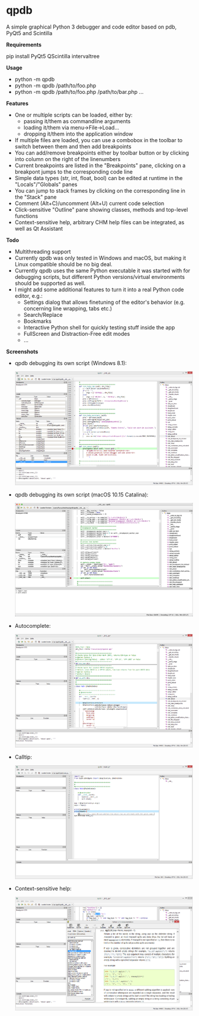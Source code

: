 # qpdb
A simple graphical Python 3 debugger and code editor based on pdb, PyQt5 and Scintilla

**Requirements**

pip install PyQt5 QScintilla intervaltree

**Usage**

* python -m qpdb
* python -m qpdb /path/to/foo.php
* python -m qpdb /path/to/foo.php /path/to/bar.php ...

**Features**

* One or multiple scripts can be loaded, either by:
    * passing it/them as commandline arguments
    * loading it/them via menu->File->Load...
    * dropping it/them into the application window
* If multiple files are loaded, you can use a combobox in the toolbar to switch between them and then add breakpoints
* You can add/remove breakpoints either by toolbar button or by clicking into column on the right of the linenumbers
* Current breakpoints are listed in the "Breakpoints" pane, clicking on a breakpont jumps to the corresponding code line
* Simple data types (str, int, float, bool) can be edited at runtime in the "Locals"/"Globals" panes
* You can jump to stack frames by clicking on the corresponding line in the "Stack" pane
* Comment (Alt+C)/uncomment (Alt+U) current code selection
* Click-sensitive "Outline" pane showing classes, methods and top-level functions
* Context-sensitive help, arbitrary CHM help files can be integrated, as well as Qt Assistant

**Todo**

* Multithreading support
* Currently qpdb was only tested in Windows and macOS, but making it Linux compatible should be no big deal.
* Currently qpdb uses the same Python executable it was started with for debugging scripts, but different Python versions/virtual environments should be supported as well.
* I might add some additional features to turn it into a real Python code editor, e.g.:
    * Settings dialog that allows finetuning of the editor's behavior (e.g. concerning line wrapping, tabs etc.)
    * Search/Replace
    * Bookmarks
    * Interactive Python shell for quickly testing stuff inside the app
    * FullScreen and Distraction-Free edit modes
    * ...

**Screenshots**

* qpdb debugging its own script (Windows 8.1):

  ![](screenshots/qpdb_debugging.png)

* qpdb debugging its own script (macOS 10.15 Catalina):

  ![](screenshots/qpdb_debugging_macos.png)

* Autocomplete:

  ![](screenshots/qpdb_autocomplete.png)

* Calltip:

  ![](screenshots/qpdb_calltip.png)

* Context-sensitive help:

  ![](screenshots/qpdb_help.png)
